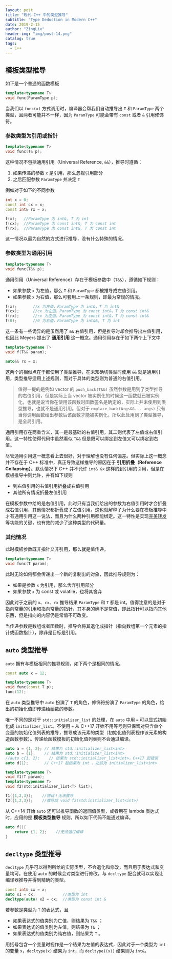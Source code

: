 ```yaml
---
layout: post
title: "现代 C++ 中的类型推导"
subtitle: "Type Deduction in Modern C++"
date: 2019-2-15
author: "ZingLix"
header-img: "img/post-14.png"
catalog: true
tags:
  - C++
---
```


## 模板类型推导

如下是一个普通的函数模板

```cpp
template<typename T>
void func(ParamType p);
```

当我们以 `func(x)` 方式调用时，编译器会帮我们自动推导出 `T` 和 `ParamType` 两个类型，且两者可能并不一样，因为 `ParamType` 可能会带有 `const` 或者 `&` 引用修饰符。

### 参数类型为引用或指针

```cpp
template<typename T>
void func(T& p);
```

这种情况不包括通用引用（Universal Reference, `&&`），推导时遵循：

1. 如果传递的参数 `x` 是引用，那么忽视引用部分
2. 之后匹配参数 `ParamType` 并决定 `T`

例如对于如下的不同参数

```cpp
int x = 0;
const int cx = x;
const int& rx = x;

f(x);   //ParamType 为 int&, T 为 int
f(cx);  //ParamType 为 const int&, T 为 const int
f(rx);  //ParamType 为 const int&, T 为 const int
```

这一情况以最为自然的方式进行推导，没有什么特殊的情况。

### 参数类型为通用引用

```cpp
template<typename T>
void func(T&& p);
```

通用引用（Universal Reference）存在于模板参数中（`T&&`），遵循如下规则：

- 如果参数 `x` 为左值，那么 `T` 和 `ParamType` 都被推导成左值引用。
- 如果参数 `x` 为右值，那么可套用上一条规则，即最为常规的情况。

```cpp
f(x);       //x 为左值，ParamType 为 int&，T 为 int&
f(cx);      //cx 为左值，ParamType 为 const int&，T 为 const int&
f(rx);      //rx 为左值，ParamType 为 const int&，T 为 const int&
f(0);       //0 为右值，ParamType 为 int&&, T 为 int
```

这一条有一些诡异的是虽然用了 `&&` 右值引用，但是推导时却会推导出左值引用，也因此 Meyers 提出了 **通用引用** 这一概念。通用引用存在于如下两个上下文中

```cpp
template<typename T>
void f(T&& param);

auto&& rx = x;
```

这两个的相似点在于都使用了类型推导，在未知确切类型时使用 `&&` 就是通用引用，类型推导适用上述规则，而对于具体的类型则为普通的右值引用。

> 值得一提的是例如 vector 的 `push_back(T&&)` 虽然参数是用到了类型推导的右值引用，但是实际上当 vector 被实例化的时候这一函数就已被实例化，也就是说当你在使用该函数时函数签名是确定的，实际上并未使用到类型推导，也就不是通用引用。但对于 `emplace_back(Args&&... args)` 只有当你调用函数给出参数后该函数才能被实例化，所以此处用到了类型推导，是全局引用。

通用引用存在两重含义，其一是最基础的右值引用，其二则代表了左值或右值引用。这一特性使得代码中虽然看似 `T&&` 但是既可以绑定到左值又可以绑定到右值。

尽管通用引用这一概念看上去很好，对于理解也没有任何偏差。但实际上这一概念并不存在于 C++ 标准中，真正导致这样推导的原因在于 **引用折叠（Reference Collapsing）**。默认情况下 C++ 并不允许 `int& &x` 这样的到引用的引用，但是在模板推导中则允许，并有如下规则

- 到右值引用的右值引用折叠成右值引用
- 其他所有情况折叠左值引用

在模板参数中给的是右值引用，此时只有当我们给出的参数为右值引用时才会折叠成右值引用，其他情况都折叠成了左值引用。这也就解释了为什么要在模板推导中才有通用引用这一说法，而且为什么两种引用都能绑定。这一特性是实现[完美转发](/2019/02/15/move-and-forward/#完美转发)等功能的关键，也有效的减少了这种类型的代码量。

### 其他情况

此时模板参数既非指针又非引用，那么就是值传递。

```cpp
template<typename T>
void func(T param);
```

此时无论如何都会传递出一个新的复制出的对象，因此推导规则为：

- 如果是参数 `x` 为引用，那么舍弃引用部分
- 如果参数 `x` 为 const 或 volatile，也将其舍弃 

因此对于之前的 `x`、`cx`、`rx` 推导结果 `ParamType` 和 `T` 都是 int。值得注意的是对于指向常量的引用和指向常量的指针，其本身的确不是常值，即此指针可以指向其他东西，但是指向的内容仍是常值不可改变。

当传递参数是数组或者函数时，推导会将其退化成指针（指向数组第一个元素的指针或函数指针），除非是目标是引用。

## `auto` 类型推导

`auto` 拥有与模板相同的推导规则，如下两个是相同的情况。

```cpp
const auto x = 12;

template<typename T>
void func(const T p);
func(12);
```

在 `auto` 类型推导中 `auto` 扮演了 `T` 的角色，修饰符扮演了 `ParamType` 的角色，给出的初始化值即传递给函数的参数。

唯一不同的是对于 `std::initializer_list` 的处理，在 `auto` 中用 `=` 可以显式初始化成 `initializer_list`。不使用 `=` 从 C++17 开始不用等号则只保留对只含单个变量的初始化值列表的推导，推导成该元素的类型（初始化值列表视作该元素的构造函数参数）。传递给函数模板的初始化值列表则不会通过编译。

```cpp
auto a = {1, 2}; // 结果为 std::initializer_list<int>
auto b = {1};    // 结果为 std::initializer_list<int>
//auto c{1, 2};    // 结果为 std::initializer_list<int>，C++17 起错误
auto d{1};       // C++17 起结果为 int ，之前为 initializer_list<int>

template<typename T>
void f1(T param);
template<typename T>
void f2(std:initializer_list<T> list);

f1({1,2,3});    //错误！无法推导
f2({1,2,3});    //推导成 void f2(std:initializer_list<int>)
```

从 C++14 开始 `auto` 还可以推导函数的返回值类型，或者用在 lambda 表达式时，应用的是 **模板类型推导** 规则，所以如下代码不能通过编译。

```cpp
auto f(){
    return {1, 2};    //无法通过编译
} 
```

## `decltype` 类型推导

`decltype` 几乎可以得到所给的实际类型，不会退化和修改，而且用于表达式和变量均可。在使用 `auto` 的时候会对类型进行修改，与 `decltype` 配合就可以实现让编译器推导并得到精确的类型。

```cpp
const int& cx = x;
auto x1 = cx;            //类型为 int
decltype(auto) x2 = cx;  //类型为 const int &
```

若参数是类型为 `T` 的表达式，且

- 如果表达式的值类别为亡值，则结果为 `T&&` ；
- 如果表达式的值类别为左值，则结果为 `T&` ；
- 如果表达式的值类别为纯右值，则结果为 `T` 。

用括号包含一个变量时视作是一个结果为左值的表达式，因此对于一个类型为 `int` 的变量 `x`，`decltype(x)` 结果为 `int`，而 `decltype((x))` 结果则为 `int&`。
